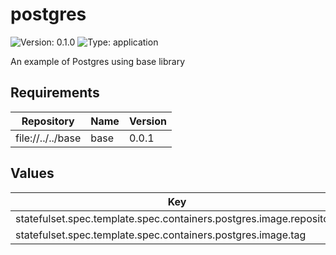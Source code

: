 # postgres

![Version: 0.1.0](https://img.shields.io/badge/Version-0.1.0-informational?style=flat-square) ![Type: application](https://img.shields.io/badge/Type-application-informational?style=flat-square)

An example of Postgres using base library

## Requirements

| Repository | Name | Version |
|------------|------|---------|
| file://../../base | base | 0.0.1 |

## Values

| Key | Type | Default | Description |
|-----|------|---------|-------------|
| statefulset.spec.template.spec.containers.postgres.image.repository | string | `"postgres"` |  |
| statefulset.spec.template.spec.containers.postgres.image.tag | string | `"17.6"` |  |

